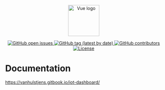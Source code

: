 <p align="center"><a href="https://vuejs.org" target="_blank" rel="noopener noreferrer"><img width="100" src="https://vuejs.org/images/logo.png" alt="Vue logo"></a></p>

<p align="center">
  <a href="https://github.com/JensVanhulst/IOT-Dashboard/issues">
    <img src="https://img.shields.io/github/issues-raw/JensVanhulst/IOT-Dashboard.svg" alt="GitHub open issues">
  </a>

  <a href="https://github.com/JensVanhulst/IOT-Dashboard/releases">
    <img src="https://img.shields.io/github/v/tag/JensVanhulst/IOT-Dashboard.svg" alt="GitHub tag (latest by date)">
  </a>

  <a href="https://github.com/JensVanhulst/IOT-Dashboard/graphs/contributors">
    <img src="https://img.shields.io/github/contributors/JensVanhulst/IOT-Dashboard.svg" alt="GitHub contributors">
  </a>

  <a href="https://opensource.org/licenses/MIT">
    <img src="https://img.shields.io/badge/License-MIT-yellow.svg" alt="License">
  </a>
</p>

# Documentation

https://vanhulstjens.gitbook.io/iot-dashboard/
